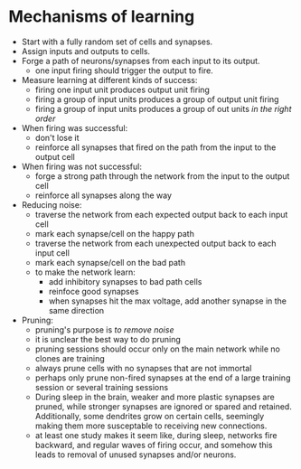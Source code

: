 # Mechanisms of learning

- Start with a fully random set of cells and synapses.
- Assign inputs and outputs to cells.
- Forge a path of neurons/synapses from each input to its output.
    - one input firing should trigger the output to fire.
- Measure learning at different kinds of success:
    - firing one input unit produces output unit firing
    - firing a group of input units produces a group of output unit firing
    - firing a group of input units produces a group of out units *in the right order*
- When firing was successful:
    - don't lose it
    - reinforce all synapses that fired on the path from the input to the output cell
- When firing was not successful:
    - forge a strong path through the network from the input to the output cell
    - reinforce all synapses along the way
- Reducing noise:
    - traverse the network from each expected output back to each input cell
    - mark each synapse/cell on the happy path
    - traverse the network from each unexpected output back to each input cell
    - mark each synapse/cell on the bad path
    - to make the network learn:
        - add inhibitory synapses to bad path cells
        - reinfoce good synapses
        - when synapses hit the max voltage, add another synapse in the same direction
- Pruning:
    - pruning's purpose is *to remove noise*
    - it is unclear the best way to do pruning
    - pruning sessions should occur only on the main network while no clones are training
    - always prune cells with no synapses that are not immortal
    - perhaps only prune non-fired synapses at the end of a large training session or several training sessions
    - During sleep in the brain, weaker and more plastic synapses are pruned, while stronger
      synapses are ignored or spared and retained. Additionally, some dendrites grow on certain
      cells, seemingly making them more susceptable to receiving new connections.
    - at least one study makes it seem like, during sleep, networks fire backward, and regular waves of firing occur, and somehow this leads to removal of unused synapses and/or neurons.
